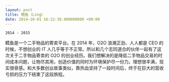 ```yaml
---
layout: post
title: 鳕鱼（Ling）
date: 2014-10-01 16:22:38.000000000 +09:00
---
```

`2014 - 2015`

鳕鱼是一个二手物品的寄卖平台。在 2014 年，O2O 浪潮正劲、人人都是 CEO 的时候，不想创业的 IT 人几乎等于不正常。所以和几个志同道合的伙伴一起有了这次关于二手物品寄卖的 O2O 的创业经历。我们想解决的是降低二手物品交易的时间成本问题，让物尽其用，创造价值的同时为环境保护尽一份力。理想很丰满，现实很骨感。和大多数创业故事类似，靠热血坚持了一段时间后，终于在巨大的营收亏损的压力下结束了这段旅程。

